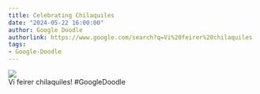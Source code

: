 ```yaml
---
title: Celebrating Chilaquiles
date: "2024-05-22 16:00:00"
author: Google Doodle
authorlink: https://www.google.com/search?q=Vi%20feirer%20chilaquiles
tags:
- Google-Doodle
---
```

<img src="https://www.google.com/logos/doodles/2024/celebrating-chilaquiles-6753651837110223.2-law.gif" referrerpolicy="no-referrer"><br>Vi feirer chilaquiles! #GoogleDoodle